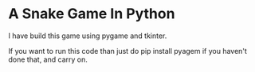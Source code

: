 # A Snake Game In Python

I have build this game using pygame and tkinter. 

If you want to run this code than just do 
pip install pyagem if you haven't done that, and carry on. 

